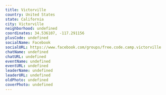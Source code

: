 ```yaml
---
title: Victorville
country: United States
state: California
city: Victorville
neighborhood: undefined
coordinates: 34.536107, -117.291156
plusCode: undefined
socialName: Facebook
socialURL: https://www.facebook.com/groups/free.code.camp.victorville
chatName: undefined
chatURL: undefined
eventName: undefined
eventURL: undefined
leaderName: undefined
leaderURL: undefined
oldPhoto: undefined
coverPhoto: undefined
---
```


